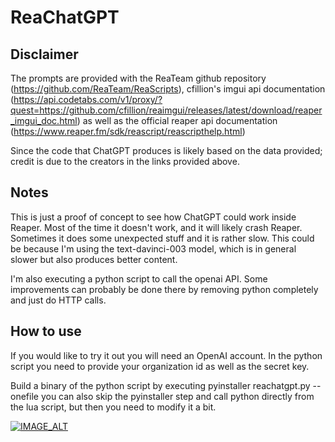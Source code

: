 # ReaChatGPT

## Disclaimer
The prompts are provided with the ReaTeam github repository (https://github.com/ReaTeam/ReaScripts), cfillion's imgui api documentation (https://api.codetabs.com/v1/proxy/?quest=https://github.com/cfillion/reaimgui/releases/latest/download/reaper_imgui_doc.html) as well as the official reaper api documentation (https://www.reaper.fm/sdk/reascript/reascripthelp.html) 

Since the code that ChatGPT produces is likely based on the data provided; credit is due to the creators in the links provided above.

## Notes
This is just a proof of concept to see how ChatGPT could work inside Reaper. Most of the time it doesn't work, and it will likely crash Reaper. Sometimes it does some unexpected stuff and it is rather slow. This could be because I'm using the text-davinci-003 model, which is in general slower but also produces better content. 

I'm also executing a python script to call the openai API. Some improvements can probably be done there by removing python completely and just do HTTP calls.

## How to use
If you would like to try it out you will need an OpenAI account. In the python script you need to provide your organization id as well as the secret key. 

Build a binary of the python script by executing pyinstaller reachatgpt.py --onefile you can also skip the pyinstaller step and call python directly from the lua script, but then you need to modify it a bit.

[![IMAGE_ALT](https://img.youtube.com/vi/1kS-peS3RLw/default.jpg)](https://www.youtube.com/watch?v=1kS-peS3RLw&ab_channel=FilipConic)
